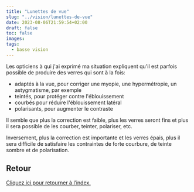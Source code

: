 ```yaml
---
title: "Lunettes de vue"
slug: "../vision/lunettes-de-vue"
date: 2023-08-06T21:59:54+02:00
draft: false
toc: false
images:
tags:
  - basse vision
---
```

Les opticiens à qui j'ai exprimé ma situation expliquent qu'il est parfois possible de produire des verres qui sont à la fois:
* adaptés à la vue, pour corriger une myopie, une hypermétropie, un astygmatisme, par exemple
* teintés, pour protéger contre l'éblouissement
* courbés pour réduire l'éblouissement latéral
* polarisants, pour augmenter le contraste

Il semble que plus la correction est faible, plus les verres seront fins et plus il sera possible de les courber, teinter, polariser, etc. 

Inversement, plus la correction est importante et les verres épais, plus il sera difficile de satisfaire les contraintes de forte courbure, de teinte sombre et de polarisation.

## Retour
[Cliquez ici pour retourner à l’index.](..)
